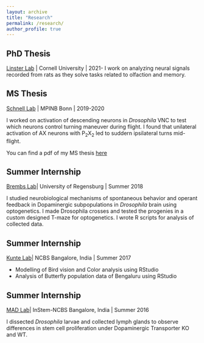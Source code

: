 ```yaml
---
layout: archive
title: "Research"
permalink: /research/
author_profile: true
---
```


## PhD Thesis
[Linster Lab](https://cplab.net/) | Cornell University | 2021-
I work on analyzing neural signals recorded from rats as they solve tasks related to olfaction and memory.

## MS Thesis
[Schnell Lab](https://mpinb.mpg.de/en/research-groups/groups/neurobiology-of-flight-control/research-focus.html) | MPINB Bonn | 2019-2020

I worked on activation of descending neurons in *Drosophila* VNC to test which neurons control turning maneuver during flight. I found that unilateral activation of AX neurons with P<sub>2</sub>X<sub>2</sub> led to suddern ipsilateral turns mid-flight.

You can find a pdf of my MS thesis [here](http://namanagrawal97.github.io/files/Final_Thesis.pdf)

## Summer Internship
[Brembs Lab](https://lab.brembs.net)| University of Regensburg | Summer 2018

I studied neurobiological mechanisms of spontaneous behavior and operant feedback in Dopaminergic subpopulations in *Drosophila* brain using optogenetics. I made Drosophila crosses and tested the progenies in a custom designed T-maze for optogenetics. I wrote R scripts for analysis of collected data.

## Summer Internship
[Kunte Lab](https://www.ncbs.res.in/faculty/kunte)| NCBS Bangalore, India | Summer 2017

* Modelling of Bird vision and Color analysis using RStudio
* Analysis of Butterfly population data of Bengaluru using RStudio

## Summer Internship
[MAD Lab](http://tinalab.weebly.com)| InStem-NCBS Bangalore, India | Summer 2016

I dissected *Drosophila* larvae and collected lymph glands to observe differences in stem cell proliferation under Dopaminergic Transporter KO and WT.


<!-- 
<div style="display: flex; flex-wrap: wrap; justify-content: space-between; align-items: center;">
  <div style="flex: 1; min-width: 300px; margin: 10px;">
    <p>
      This is a block of text for Segment 1. Add your text here.
    </p>
  </div>
  <div style="flex: 1; min-width: 300px; margin: 10px;">
    <img src="images\bio-photo.jpg" alt="Description of Image 1" style="width: 100%;">
  </div>
</div>

<div style="display: flex; flex-wrap: wrap; justify-content: space-between; align-items: center;">
  <div style="flex: 1; min-width: 300px; margin: 10px;">
    <img src="images\bio-photo.jpg" alt="Description of Image 2" style="width: 100%;">
  </div>
  <div style="flex: 1; min-width: 300px; margin: 10px;">
    <p>
      This is a block of text for Segment 2. Add your text here.
    </p>
  </div>
</div>

<div style="display: flex; flex-wrap: wrap; justify-content: space-between; align-items: center;">
  <div style="flex: 1; min-width: 300px; margin: 10px;">
    <p>
      This is a block of text for Segment 3. Add your text here.
    </p>
  </div>
  <div style="flex: 1; min-width: 300px; margin: 10px;">
    <img src="images\bio-photo.jpg" alt="Description of Image 3" style="width: 100%;">
  </div>
</div>

<div style="display: flex; flex-wrap: wrap; justify-content: space-between; align-items: center;">
  <div style="flex: 1; min-width: 300px; margin: 10px;">
    <img src="images\bio-photo.jpg" alt="Description of Image 4" style="width: 100%;">
  </div>
  <div style="flex: 1; min-width: 300px; margin: 10px;">
    <p>
      This is a block of text for Segment 4. Add your text here.
    </p>
  </div>
</div> -->
